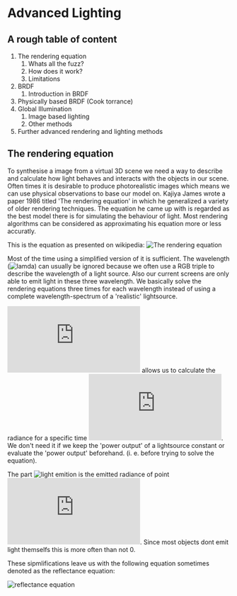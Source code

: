 # Advanced Lighting
## A rough table of content
1. The rendering equation
   1. Whats all the fuzz?
   2. How does it work?
   3. Limitations
2. BRDF
   1. Introduction in BRDF
3. Physically based BRDF (Cook torrance)
4. Global Illumination
   1. Image based lighting
   2. Other methods
5. Further advanced rendering and lighting methods

## The rendering equation
To synthesise a image from a virtual 3D scene we need a way to describe and calculate how light behaves and interacts with the objects in our scene. Often times it is desirable to produce photorealistic images which means we can use physical observations to base our model on. Kajiya James wrote a paper 1986 titled 'The rendering equation' in which he generalized a variety of older rendering techniques. The equation he came up with is regarded as the best model there is for simulating the behaviour of light. Most rendering algorithms can be considered as approximating his equation more or less accuratly.

This is the equation as presented on wikipedia: 
![The rendering equation](https://latex.codecogs.com/gif.latex?L_{\text{o}}(\mathbf&space;x,&space;\omega_{\text{o}},&space;\lambda,&space;t)&space;=&space;L_e(\mathbf&space;x,&space;\omega_{\text{o}},&space;\lambda,&space;t)&space;&plus;&space;\int_\Omega&space;f_r(\mathbf&space;x,&space;\omega_{\text{i}},&space;\omega_{\text{o}},&space;\lambda,&space;t)&space;L_{\text{i}}(\mathbf&space;x,&space;\omega_{\text{i}},&space;\lambda,&space;t)&space;(\omega_{\text{i}}\cdot\mathbf&space;n)&space;\operatorname&space;d&space;\omega_{\text{i}})

Most of the time using a simplified version of it is sufficient. The wavelength (![lamda](https://latex.codecogs.com/gif.latex?\lambda)) can usually be ignored because we often use a RGB triple to describe the wavelength of a light source. Also our current screens are only able to emit light in these three wavelength. We basically solve the rendering equations three times for each wavelength instead of using a complete wavelength-spectrum of a 'realistic' lightsource.

![time](https://latex.codecogs.com/gif.latex?t) allows us to calculate the radiance for a specific time ![time](https://latex.codecogs.com/gif.latex?t). We don't need it if we keep the 'power output' of a lightsource constant or evaluate the 'power output' beforehand. (i. e. before trying to solve the equation).


The part ![light emition](https://latex.codecogs.com/gif.latex?L_e(\mathbf&space;x,&space;\omega_{\text{o}},&space;\lambda,&space;t)) is the emitted radiance of point ![x](https://latex.codecogs.com/gif.latex?x). Since most objects dont emit light themselfs this is more often than not 0.

These sipmlifications leave us with the following equation sometimes denoted as the reflectance equation:


![reflectance equation](https://latex.codecogs.com/gif.latex?L_o(x,\omega_o)&space;=&space;\int\limits_{\Omega}&space;f_r(x,\omega_i,\omega_o)&space;L_i(x,\omega_i)(&space;n&space;\cdot&space;\omega_i)&space;d\omega_i)
